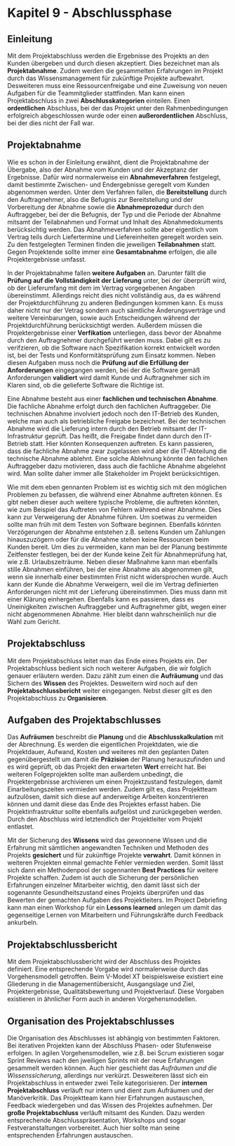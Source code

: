 # Kapitel 9 - Abschlussphase

## Einleitung

Mit dem Projektabschluss werden die Ergebnisse des Projekts an den Kunden übergeben und durch diesen akzeptiert. Dies bezeichnet
man als **Projektabnahme**. Zudem werden die gesammelten Erfahrungen im Projekt durch das Wissensmanagement für zukünftige
Projekte aufbewahrt. Desweiteren muss eine Ressourcenfreigabe und eine Zuweisung von neuen Aufgaben für die Teammitglieder stattfinden.
Man kann einen Projektabschluss in zwei **Abschlusskategorien** einteilen. Einen **ordentlichen** Abschluss, bei der das Projekt unter
den Rahmenbedingungen erfolgreich abgeschlossen wurde oder einen **außerordentlichen** Abschluss, bei der dies nicht der Fall war.

## Projektabnahme

Wie es schon in der Einleitung erwähnt, dient die Projektabnahme der Übergabe, also der Abnahme vom Kunden und der Akzeptanz
der Ergebnisse. Dafür wird normalerweise ein **Abnahmeverfahren** festgelegt, damit bestimmte Zwischen- und Endergebnisse geregelt vom
Kunden abgenommen werden. Unter dem Verfahren fallen, die **Bereitstellung** durch den Auftragnehmer, also die Befugnis zur Bereitstellung
und der Vorbereitung der Abnahme sowie die **Abnahmeprozedur** durch den Auftraggeber, bei der die Befugnis, der Typ und die Periode der
Abnahme mitsamt der Teilabnahmen und Format und Inhalt des Abnahmedokuments berücksichtig werden. Das Abnahmeverfahren sollte aber
eigentlich vom Vertrag teils durch Liefertermine und Liefereinheiten geregelt worden sein. Zu den festgelegten Terminen finden die
jeweiligen **Teilabnahmen** statt. Gegen Projektende sollte immer eine **Gesamtabnahme** erfolgen, die alle Projektergebnisse umfasst.  

In der Projektabnahme fallen **weitere Aufgaben** an. Darunter fällt die **Prüfung auf die Vollständigkeit der Lieferung** unter, bei der
überprüft wird, ob der Lieferumfang mit dem im Vertrag vorgegebenen Angaben übereinstimmt. Allerdings reicht dies nicht vollständig aus, 
da es während der Projektdurchführung zu anderen Bedingungen kommen kann. Es muss daher nicht nur der Vetrag sondern auch sämtliche
Änderungsverträge und weitere Vereinbarungen, sowie auch Entscheidungen während der Projektdurchführung berücksichtigt werden. Außerdem
müssen die Projektergebnisse einer **Verfikation** unterliegen, dass bevor der Abnahme durch den Auftragnehmer durchgeführt werden muss.
Dabei gilt es zu verifzieren, ob die Software nach Spezifikation korrekt entwickelt worden ist, bei der Tests und Konformitätsprüfung zum
Einsatz kommen. Neben diesen Aufgaben muss noch die **Prüfung auf die Erfüllung der Anforderungen** eingegangen werden, bei der die Software
gemäß Anforderungen **validiert** wird damit Kunde und Auftragnehmer sich im Klaren sind, ob die gelieferte Software die Richtige ist.  

Eine Abnahme besteht aus einer **fachlichen und technischen Abnahme**. Die fachliche Abnahme erfolgt durch den fachlichen Auftraggeber.
Die technischen Abnahme involviert jedoch noch den IT-Betrieb des Kunden, welche man auch als betriebliche Freigabe bezeichnet. Bei der
technischen Abnahme wird die Lieferung intern durch den Betrieb mitsamt der IT-Infrastruktur geprüft. Das heißt, die Freigabe findet dann
durch den IT-Betrieb statt. Hier könnten Konsequenzen auftreten. Es kann passieren, dass die fachliche Abnahme zwar zugelassen wird
aber die IT-Abteilung die technische Abnahme ablehnt. Eine solche Ablehnung könnte den fachlichen Auftraggeber dazu motivieren, dass auch
die fachliche Abnahme abgelehnt wird. Man sollte daher immer alle Stakeholder im Projekt berücksichtigen.  

Wie mit dem eben gennanten Problem ist es wichtig sich mit den möglichen Problemen zu befassen, die während einer Abnahme auftreten können.
Es gibt neben dieser auch weitere typische Probleme, die auftreten könnten, wie zum Beispiel das Auftreten von Fehlern während einer Abnahme.
Dies kann zur Verweigerung der Abnahme führen. Um soetwas zu vermeiden sollte man früh mit dem Testen von Software beginnen. Ebenfalls
könnten Verzögerungen der Abnahme entstehen z.B. seitens Kunden um Zahlungen hinauszuzögern oder für die Abnahme stehen keine
Ressourcen beim Kunden bereit. Um dies zu vermeiden, kann man bei der Planung bestimmte Zeitfenster festlegen, bei der der Kunde keine Zeit
für Abnahmeprüfung hat, wie z.B. Urlaubszeiträume. Neben dieser Maßnahme kann man ebenfalls stille Abnahmen einführen, bei der eine Abnahme
als abgenommen gilt, wenn sie innerhalb einer bestimmten Frist nicht widersprochen wurde. Auch kann der Kunde die Abnahme Verweigern,
weil die im Vertrag definierten Anforderungen nicht mit der Lieferung übereinstimmen. Dies muss dann mit einer Klärung einhergehen. Ebenfalls
kann es passieren, dass es Uneinigkeiten zwischen Auftraggeber und Auftragnehmer gibt, wegen einer nicht abgenommenen Abnahme. Hier bleibt
dann wahrscheinlich nur die Wahl zum Gericht.

## Projektabschluss

Mit dem Projektabschluss leitet man das Ende eines Projekts ein. Der Projektabschluss bedient sich noch weiterer Aufgaben, die wir folglich
genauer erläutern werden. Dazu zählt zum einen die **Aufräumung** und das Sichern des **Wissen** des Projektes. Desweitern wird noch auf
den **Projektabschlussbericht** weiter eingegangen. Nebst dieser gilt es den Projektabschluss zu **Organisieren**.

## Aufgaben des Projektabschlusses

Das **Aufräumen** beschreibt die **Planung** und die **Abschlusskalkulation** mit der Abrechnung. Es werden die eigentlichen Projektdaten, wie
die Projektdauer, Aufwand, Kosten und weiteres mit den geplanten Daten gegenübergestellt um damit die **Präzision** der Planung herauszufinden
und es wird geprüft, ob das Projekt den erwarteten **Wert** erreicht hat. Bei weiteren Folgeprojekten sollte man außerdem unbedingt, die
Projektergebnisse archivieren um einen Projektzustand festzulegen, damit Einarbeitungszeiten vermieden werden. Zudem gilt es, dass Projektteam
aufzulösen, damit sich diese auf anderweitige Arbeiten konzentrieren können und damit diese das Ende des Projektes erfasst haben. Die
Projektinfrastruktur sollte ebenfalls aufgelöst und zurückgegeben werden. Durch den Abschluss wird letztendlich der Projektleiter vom Projekt
entlastet.  

Mit der Sicherung des **Wissens** wird das gewonnene Wissen und die Erfahrung mit sämtlichen angewandten Techniken und Methoden des Projekts
**gesichert** und für zukünftige Projekte **verwahrt**. Damit können in weiteren Projekten einmal gemachte Fehler vermieden werden. Somit
lässt sich dann ein Methodenpool der sogennanten **Best Practices** für weitere Projekte schaffen. Zudem ist auch die Sicherung der
persönlichen Erfahrungen einzelner Mitarbeiter wichtig, den damit lässt sich der sogenannte Gesundheitszustand eines Projekts überprüfen
und das Bewerten der gemachten Aufgaben des Projektleiters. Im Project Debriefing kann man einen Workshop für ein **Lessons learned**
anlegen um damit das gegenseitige Lernen von Mitarbeitern und Führungskräfte durch Feedback ankurbeln.

## Projektabschlussbericht

Mit dem Projektabschlussbericht wird der Abschluss des Projektes definiert. Eine entsprechende Vorgabe wird normalerweise durch das Vorgehensmodell
getroffen. Beim V-Model XT beispielsweise existiert eine Gliederung in die Managementübersicht, Ausgangslage und Ziel, Projektergebnisse,
Qualitätsbewertung und Projektverlauf. Diese Vorgaben existieren in ähnlicher Form auch in anderen Vorgehensmodellen.

## Organisation des Projektabschlusses

Die Organisation des Abschlusses ist abhängig von bestimmten Faktoren. Bei iterativen Projekten kann der Abschluss Phasen- oder Stufenweise
erfolgen. In agilen Vorgehensmodellen, wie z.B. bei Scrum existieren sogar Sprint Reviews nach den jweiligen Sprints mit der neue
Erfahrungen gesammelt werden können. Auch hier geschieht das *Aufräumen und die Wissenssicherung*, allerdings nur verkürzt. Desweiteren
lässt sich ein Projektabschluss in entweder zwei Teile kategorisieren. Der **internen Projektabschluss** verläuft nur intern und dient zum
Aufräumen und der Manöverkritik. Das Projektteam kann hier Erfahrungen austauschen, Feedback wiedergeben und das Wissen des Projektes aufnehmen.
Der **große Projektabschluss** verläuft mitsamt des Kunden. Dazu werden entsprechende Abschlusspräsentation, Workshops und sogar Festveranstaltungen
vorbereitet. Auch hier sollte man seine entsprechenden Erfahrungen austauschen.
